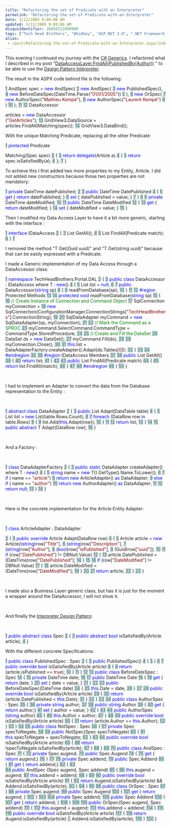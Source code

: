 ```yaml
---
title: "Refactoring the set of Predicate with an Interpreter"
permalink: "Refactoring-the-set-of-Predicate-with-an-Interpreter"
date: 3/12/2005 9:09:00 AM
updated: 3/12/2005 9:09:00 AM
disqusIdentifier: 20050312090900
tags: ["Tech Head Brothers", "Whidbey", "ASP.NET 2.0", ".NET Framework 2.0"]
alias:
 - /post/Refactoring-the-set-of-Predicate-with-an-Interpreter.aspx/index.html
---
```




This evening I continued my journey with the [C# Generics](http://msdn.microsoft.com/library/default.asp?url=/library/en-us/dnvs05/html/csharp_generics.asp). 
I refactored what I described in my post "[DataAccessLayer.FindAll(PublishedBy(Author))](http://weblogs.asp.net/lkempe/archive/2005/03/09/391247.aspx) 
" to be able to use the [Design 
Pattern Interpreter](http://www.dofactory.com/Patterns/PatternInterpreter.aspx).
<!-- more -->

The result in the ASPX code behind file is the following:

<span style="COLOR: teal; BACKGROUND-COLOR: lightgrey">  1</span> AndSpec spec = <font color="blue">new</font> AndSpec(
<span style="COLOR: teal; BACKGROUND-COLOR: lightgrey">  2</span>                         <font color="blue">new</font> AndSpec(
<span style="COLOR: teal; BACKGROUND-COLOR: lightgrey">  3</span>                             <font color="blue">new</font> PublishedSpec(),
<span style="COLOR: teal; BACKGROUND-COLOR: lightgrey">  4</span>                             <font color="blue">new</font> BeforeDateSpec(DateTime.Parse(<font color="maroon">"01/01/2005"</font>))
<span style="COLOR: teal; BACKGROUND-COLOR: lightgrey">  5</span>                         ),
<span style="COLOR: teal; BACKGROUND-COLOR: lightgrey">  6</span>                         <font color="blue">new</font> OrSpec(
<span style="COLOR: teal; BACKGROUND-COLOR: lightgrey">  7</span>                             <font color="blue">new</font> AuthorSpec(<font color="maroon">"Mathieu Kempé"</font>),
<span style="COLOR: teal; BACKGROUND-COLOR: lightgrey">  8</span>                             <font color="blue">new</font> AuthorSpec(<font color="maroon">"Laurent Kempé"</font>)
<span style="COLOR: teal; BACKGROUND-COLOR: lightgrey">  9</span>                         )
<span style="COLOR: teal; BACKGROUND-COLOR: lightgrey"> 10</span>                     );
<span style="COLOR: teal; BACKGROUND-COLOR: lightgrey"> 11</span> 
<span style="COLOR: teal; BACKGROUND-COLOR: lightgrey"> 12</span> DataAccessor<Article> articles = <font color="blue">new</font> DataAccessor<Article>(<font color="maroon">"GetArticles"</font>);
<span style="COLOR: teal; BACKGROUND-COLOR: lightgrey"> 13</span> GridView3.DataSource = articles.FindAll(Matching(spec));
<span style="COLOR: teal; BACKGROUND-COLOR: lightgrey"> 14</span> GridView3.DataBind();

With the unique Matching Predicate, replacing all the other Predicate:

<span style="COLOR: teal; BACKGROUND-COLOR: lightgrey">  1</span> <font color="blue">protected</font> Predicate<Article> Matching(Spec spec)
<span style="COLOR: teal; BACKGROUND-COLOR: lightgrey">  2</span> {
<span style="COLOR: teal; BACKGROUND-COLOR: lightgrey">  3</span>     <font color="blue">return</font> <font color="blue">delegate</font>(Article a)
<span style="COLOR: teal; BACKGROUND-COLOR: lightgrey">  4</span>     {
<span style="COLOR: teal; BACKGROUND-COLOR: lightgrey">  5</span>         <font color="blue">return</font> spec.isSatisfiedBy(a);
<span style="COLOR: teal; BACKGROUND-COLOR: lightgrey">  6</span>     };
<span style="COLOR: teal; BACKGROUND-COLOR: lightgrey">  7</span> }</pre>

To achieve this I first added two more properties to my Entity, Article. I 
did not added new constructors because those two properties are not 
mandatory:

<span style="COLOR: teal; BACKGROUND-COLOR: lightgrey">  1</span> <font color="blue">private</font> DateTime datePublished;
<span style="COLOR: teal; BACKGROUND-COLOR: lightgrey">  2</span> 
<span style="COLOR: teal; BACKGROUND-COLOR: lightgrey">  3</span> <font color="blue">public</font> DateTime DatePublished
<span style="COLOR: teal; BACKGROUND-COLOR: lightgrey">  4</span> {
<span style="COLOR: teal; BACKGROUND-COLOR: lightgrey">  5</span>     <font color="blue">get</font> { <font color="blue">return</font> datePublished; }
<span style="COLOR: teal; BACKGROUND-COLOR: lightgrey">  6</span>     <font color="blue">set</font> { datePublished = value; }
<span style="COLOR: teal; BACKGROUND-COLOR: lightgrey">  7</span> }
<span style="COLOR: teal; BACKGROUND-COLOR: lightgrey">  8</span> 
<span style="COLOR: teal; BACKGROUND-COLOR: lightgrey">  9</span> <font color="blue">private</font> DateTime dateModified;
<span style="COLOR: teal; BACKGROUND-COLOR: lightgrey"> 10</span> 
<span style="COLOR: teal; BACKGROUND-COLOR: lightgrey"> 11</span> <font color="blue">public</font> DateTime DateModified
<span style="COLOR: teal; BACKGROUND-COLOR: lightgrey"> 12</span> {
<span style="COLOR: teal; BACKGROUND-COLOR: lightgrey"> 13</span>     <font color="blue">get</font> { <font color="blue">return</font> dateModified; }
<span style="COLOR: teal; BACKGROUND-COLOR: lightgrey"> 14</span>     <font color="blue">set</font> { dateModified = value; }
<span style="COLOR: teal; BACKGROUND-COLOR: lightgrey"> 15</span> }

Then I modified my Data Access Layer to have it a bit more generic, starting with the interface :

<span style="COLOR: teal; BACKGROUND-COLOR: lightgrey">  1</span> <font color="blue">interface</font> IDataAccess<T>
<span style="COLOR: teal; BACKGROUND-COLOR: lightgrey">  2</span> {
<span style="COLOR: teal; BACKGROUND-COLOR: lightgrey">  3</span>     List<T> GetAll();
<span style="COLOR: teal; BACKGROUND-COLOR: lightgrey">  4</span> 
<span style="COLOR: teal; BACKGROUND-COLOR: lightgrey">  5</span>     List<T> FindAll(Predicate<T> match);
<span style="COLOR: teal; BACKGROUND-COLOR: lightgrey">  6</span> }
<span style="COLOR: teal; BACKGROUND-COLOR: lightgrey">  7</span> </pre>

I removed the method "T Get(Guid uuid)" and "T Get(string uuid)" because that can be easily expressed with a Predicate.

I made a Generic implementation of my Data Access through a DataAccessor class:

<span style="COLOR: teal; BACKGROUND-COLOR: lightgrey">  1</span> <font color="blue">namespace</font> TechHeadBrothers.Portal.DAL
<span style="COLOR: teal; BACKGROUND-COLOR: lightgrey">  2</span> {
<span style="COLOR: teal; BACKGROUND-COLOR: lightgrey">  3</span>     <font color="blue">public</font> <font color="blue">class</font> DataAccessor<T> : IDataAccess<T> where T : <font color="blue">new</font>()
<span style="COLOR: teal; BACKGROUND-COLOR: lightgrey">  4</span>     {
<span style="COLOR: teal; BACKGROUND-COLOR: lightgrey">  5</span>         List<T> list = <font color="blue">null</font>;
<span style="COLOR: teal; BACKGROUND-COLOR: lightgrey">  6</span> 
<span style="COLOR: teal; BACKGROUND-COLOR: lightgrey">  7</span>         <font color="blue">public</font> DataAccessor(<font color="blue">string</font> sp)
<span style="COLOR: teal; BACKGROUND-COLOR: lightgrey">  8</span>         {
<span style="COLOR: teal; BACKGROUND-COLOR: lightgrey">  9</span>             readFromDatabase(sp);
<span style="COLOR: teal; BACKGROUND-COLOR: lightgrey"> 10</span>         }
<span style="COLOR: teal; BACKGROUND-COLOR: lightgrey"> 11</span> 
<span style="COLOR: teal; BACKGROUND-COLOR: lightgrey"> 12</span>         <font color="blue">#region</font> Protected Methods
<span style="COLOR: teal; BACKGROUND-COLOR: lightgrey"> 13</span> 
<span style="COLOR: teal; BACKGROUND-COLOR: lightgrey"> 14</span>         <font color="blue">protected</font> <font color="blue">void</font> readFromDatabase(<font color="blue">string</font> sp)
<span style="COLOR: teal; BACKGROUND-COLOR: lightgrey"> 15</span>         {
<span style="COLOR: teal; BACKGROUND-COLOR: lightgrey"> 16</span>             <font color="green">// Create Instance of Connection and Command Object
</font><span style="COLOR: teal; BACKGROUND-COLOR: lightgrey"> 17</span>             SqlConnection myConnection =
<span style="COLOR: teal; BACKGROUND-COLOR: lightgrey"> 18</span>                 <font color="blue">new</font> SqlConnection(ConfigurationManager.ConnectionStrings[<font color="maroon">"TechHeadBrothers"</font>].ConnectionString);
<span style="COLOR: teal; BACKGROUND-COLOR: lightgrey"> 19</span> 
<span style="COLOR: teal; BACKGROUND-COLOR: lightgrey"> 20</span>             SqlDataAdapter myCommand = <font color="blue">new</font> SqlDataAdapter(sp, myConnection);
<span style="COLOR: teal; BACKGROUND-COLOR: lightgrey"> 21</span> 
<span style="COLOR: teal; BACKGROUND-COLOR: lightgrey"> 22</span>             <font color="green">// Mark the Command as a SPROC
</font><span style="COLOR: teal; BACKGROUND-COLOR: lightgrey"> 23</span>             myCommand.SelectCommand.CommandType = CommandType.StoredProcedure;
<span style="COLOR: teal; BACKGROUND-COLOR: lightgrey"> 24</span> 
<span style="COLOR: teal; BACKGROUND-COLOR: lightgrey"> 25</span>             <font color="green">// Create and Fill the DataSet
</font><span style="COLOR: teal; BACKGROUND-COLOR: lightgrey"> 26</span>             DataSet ds = <font color="blue">new</font> DataSet();
<span style="COLOR: teal; BACKGROUND-COLOR: lightgrey"> 27</span>             myCommand.Fill(ds);
<span style="COLOR: teal; BACKGROUND-COLOR: lightgrey"> 28</span> 
<span style="COLOR: teal; BACKGROUND-COLOR: lightgrey"> 29</span>             myConnection.Close();
<span style="COLOR: teal; BACKGROUND-COLOR: lightgrey"> 30</span> 
<span style="COLOR: teal; BACKGROUND-COLOR: lightgrey"> 31</span>             <font color="blue">this</font>.list = DataAdapterFactory.createAdapter<T>().Adapt(ds.Tables[<font color="maroon">0</font>]);
<span style="COLOR: teal; BACKGROUND-COLOR: lightgrey"> 32</span>         }
<span style="COLOR: teal; BACKGROUND-COLOR: lightgrey"> 33</span> 
<span style="COLOR: teal; BACKGROUND-COLOR: lightgrey"> 34</span>         <font color="blue">#endregion</font>
<span style="COLOR: teal; BACKGROUND-COLOR: lightgrey"> 35</span> 
<span style="COLOR: teal; BACKGROUND-COLOR: lightgrey"> 36</span>         <font color="blue">#region</font> IDataAccess<T> Members
<span style="COLOR: teal; BACKGROUND-COLOR: lightgrey"> 37</span> 
<span style="COLOR: teal; BACKGROUND-COLOR: lightgrey"> 38</span>         <font color="blue">public</font> List<T> GetAll()
<span style="COLOR: teal; BACKGROUND-COLOR: lightgrey"> 39</span>         {
<span style="COLOR: teal; BACKGROUND-COLOR: lightgrey"> 40</span>             <font color="blue">return</font> list;
<span style="COLOR: teal; BACKGROUND-COLOR: lightgrey"> 41</span>         }
<span style="COLOR: teal; BACKGROUND-COLOR: lightgrey"> 42</span> 
<span style="COLOR: teal; BACKGROUND-COLOR: lightgrey"> 43</span>         <font color="blue">public</font> List<T> FindAll(Predicate<T> match)
<span style="COLOR: teal; BACKGROUND-COLOR: lightgrey"> 44</span>         {
<span style="COLOR: teal; BACKGROUND-COLOR: lightgrey"> 45</span>             <font color="blue">return</font> list.FindAll(match);
<span style="COLOR: teal; BACKGROUND-COLOR: lightgrey"> 46</span>         }
<span style="COLOR: teal; BACKGROUND-COLOR: lightgrey"> 47</span> 
<span style="COLOR: teal; BACKGROUND-COLOR: lightgrey"> 48</span>         <font color="blue">#endregion</font>
<span style="COLOR: teal; BACKGROUND-COLOR: lightgrey"> 49</span>     }
<span style="COLOR: teal; BACKGROUND-COLOR: lightgrey"> 50</span> }
</pre>

 </pre>

I had to implement an Adapter to convert the data from the Database representation to the Entity :</pre>

 </pre>

<span style="COLOR: teal; BACKGROUND-COLOR: lightgrey">  1</span> <font color="blue">abstract</font> <font color="blue">class</font> DataAdapter<T> 
<span style="COLOR: teal; BACKGROUND-COLOR: lightgrey">  2</span> {
<span style="COLOR: teal; BACKGROUND-COLOR: lightgrey">  3</span>     <font color="blue">public</font> List<T> Adapt(DataTable table)
<span style="COLOR: teal; BACKGROUND-COLOR: lightgrey">  4</span>     {
<span style="COLOR: teal; BACKGROUND-COLOR: lightgrey">  5</span>         List<T> list = <font color="blue">new</font> List<T>(table.Rows.Count);
<span style="COLOR: teal; BACKGROUND-COLOR: lightgrey">  6</span> 
<span style="COLOR: teal; BACKGROUND-COLOR: lightgrey">  7</span>         <font color="blue">foreach</font> (DataRow row <font color="blue">in</font> table.Rows)
<span style="COLOR: teal; BACKGROUND-COLOR: lightgrey">  8</span>         {
<span style="COLOR: teal; BACKGROUND-COLOR: lightgrey">  9</span>             list.Add(<font color="blue">this</font>.Adapt(row));
<span style="COLOR: teal; BACKGROUND-COLOR: lightgrey"> 10</span>         }
<span style="COLOR: teal; BACKGROUND-COLOR: lightgrey"> 11</span> 
<span style="COLOR: teal; BACKGROUND-COLOR: lightgrey"> 12</span>         <font color="blue">return</font> list;
<span style="COLOR: teal; BACKGROUND-COLOR: lightgrey"> 13</span>     }
<span style="COLOR: teal; BACKGROUND-COLOR: lightgrey"> 14</span> 
<span style="COLOR: teal; BACKGROUND-COLOR: lightgrey"> 15</span>     <font color="blue">public</font> <font color="blue">abstract</font> T Adapt(DataRow row);
<span style="COLOR: teal; BACKGROUND-COLOR: lightgrey"> 16</span> }</pre></pre>

 </pre>

And a Factory :</pre>

 </pre>

<span style="COLOR: teal; BACKGROUND-COLOR: lightgrey">  1</span> <font color="blue">class</font> DataAdapterFactory
<span style="COLOR: teal; BACKGROUND-COLOR: lightgrey">  2</span> {
<span style="COLOR: teal; BACKGROUND-COLOR: lightgrey">  3</span>     <font color="blue">public</font> <font color="blue">static</font> DataAdapter<T> createAdapter<T>() where T : <font color="blue">new</font>()
<span style="COLOR: teal; BACKGROUND-COLOR: lightgrey">  4</span>     {
<span style="COLOR: teal; BACKGROUND-COLOR: lightgrey">  5</span>         <font color="blue">string</font> name = <font color="blue">new</font> T().GetType().Name.ToLower();
<span style="COLOR: teal; BACKGROUND-COLOR: lightgrey">  6</span> 
<span style="COLOR: teal; BACKGROUND-COLOR: lightgrey">  7</span>         <font color="blue">if</font> ( name == <font color="maroon">"article"</font>)
<span style="COLOR: teal; BACKGROUND-COLOR: lightgrey">  8</span>             <font color="blue">return</font> <font color="blue">new</font> ArticleAdapter() <font color="blue">as</font> DataAdapter<T>;
<span style="COLOR: teal; BACKGROUND-COLOR: lightgrey">  9</span>         <font color="blue">else</font> <font color="blue">if</font> ( name == <font color="maroon">"author"</font>)
<span style="COLOR: teal; BACKGROUND-COLOR: lightgrey"> 10</span>             <font color="blue">return</font> <font color="blue">new</font> AuthorAdapter() <font color="blue">as</font> DataAdapter<T>;
<span style="COLOR: teal; BACKGROUND-COLOR: lightgrey"> 11</span> 
<span style="COLOR: teal; BACKGROUND-COLOR: lightgrey"> 12</span>         <font color="blue">return</font> <font color="blue">null</font>;
<span style="COLOR: teal; BACKGROUND-COLOR: lightgrey"> 13</span>     }
<span style="COLOR: teal; BACKGROUND-COLOR: lightgrey"> 14</span> }</pre>

 </pre>

Here is the concrete implementation for the Article Entity Adapter:</pre></pre></pre>

 </pre>

<span style="COLOR: teal; BACKGROUND-COLOR: lightgrey">  1</span> <font color="blue">class</font> ArticleAdapter : DataAdapter<Article>
<span style="COLOR: teal; BACKGROUND-COLOR: lightgrey">  2</span> {
<span style="COLOR: teal; BACKGROUND-COLOR: lightgrey">  3</span>     <font color="blue">public</font> <font color="blue">override</font> Article Adapt(DataRow row)
<span style="COLOR: teal; BACKGROUND-COLOR: lightgrey">  4</span>     {
<span style="COLOR: teal; BACKGROUND-COLOR: lightgrey">  5</span>         Article article = <font color="blue">new</font> Article((<font color="blue">string</font>)row[<font color="maroon">"Title"</font>],
<span style="COLOR: teal; BACKGROUND-COLOR: lightgrey">  6</span>                                       (<font color="blue">string</font>)row[<font color="maroon">"Description"</font>],
<span style="COLOR: teal; BACKGROUND-COLOR: lightgrey">  7</span>                                       (<font color="blue">string</font>)row[<font color="maroon">"Author"</font>],
<span style="COLOR: teal; BACKGROUND-COLOR: lightgrey">  8</span>                                         (<font color="blue">bool</font>)row[<font color="maroon">"isPublished"</font>],
<span style="COLOR: teal; BACKGROUND-COLOR: lightgrey">  9</span>                                         (Guid)row[<font color="maroon">"uuid"</font>]);
<span style="COLOR: teal; BACKGROUND-COLOR: lightgrey"> 10</span> 
<span style="COLOR: teal; BACKGROUND-COLOR: lightgrey"> 11</span>         <font color="blue">if</font> (row[<font color="maroon">"DatePublished"</font>] != DBNull.Value)
<span style="COLOR: teal; BACKGROUND-COLOR: lightgrey"> 12</span>         {
<span style="COLOR: teal; BACKGROUND-COLOR: lightgrey"> 13</span>             article.DatePublished = (DateTime)row[<font color="maroon">"DatePublished"</font>];
<span style="COLOR: teal; BACKGROUND-COLOR: lightgrey"> 14</span>         }
<span style="COLOR: teal; BACKGROUND-COLOR: lightgrey"> 15</span> 
<span style="COLOR: teal; BACKGROUND-COLOR: lightgrey"> 16</span>         <font color="blue">if</font> (row[<font color="maroon">"DateModified"</font>] != DBNull.Value)
<span style="COLOR: teal; BACKGROUND-COLOR: lightgrey"> 17</span>         {
<span style="COLOR: teal; BACKGROUND-COLOR: lightgrey"> 18</span>             article.DateModified = (DateTime)row[<font color="maroon">"DateModified"</font>];
<span style="COLOR: teal; BACKGROUND-COLOR: lightgrey"> 19</span>         }
<span style="COLOR: teal; BACKGROUND-COLOR: lightgrey"> 20</span> 
<span style="COLOR: teal; BACKGROUND-COLOR: lightgrey"> 21</span>         <font color="blue">return</font> article;
<span style="COLOR: teal; BACKGROUND-COLOR: lightgrey"> 22</span>     }
<span style="COLOR: teal; BACKGROUND-COLOR: lightgrey"> 23</span> }</pre></pre></pre>

 </pre>

I made also a Business Layer generic class, but has it is just for the moment a wrapper around the DataAccessor, I will not show it.</pre>

 </pre>

And finally the [Interpreter Design Pattern](http://www.dofactory.com/Patterns/PatternInterpreter.aspx):</pre>

 </pre>

<span style="COLOR: teal; BACKGROUND-COLOR: lightgrey">  1</span> <font color="blue">public</font> <font color="blue">abstract</font> <font color="blue">class</font> Spec
<span style="COLOR: teal; BACKGROUND-COLOR: lightgrey">  2</span> {
<span style="COLOR: teal; BACKGROUND-COLOR: lightgrey">  3</span>     <font color="blue">public</font> <font color="blue">abstract</font> <font color="blue">bool</font> isSatisfiedBy(Article article);
<span style="COLOR: teal; BACKGROUND-COLOR: lightgrey">  4</span> }</pre></pre>

With the different concrete Specifications:

<span style="COLOR: teal; BACKGROUND-COLOR: lightgrey">  1</span> <font color="blue">public</font> <font color="blue">class</font> PublishedSpec : Spec
<span style="COLOR: teal; BACKGROUND-COLOR: lightgrey">  2</span> {
<span style="COLOR: teal; BACKGROUND-COLOR: lightgrey">  3</span>     <font color="blue">public</font> PublishedSpec()
<span style="COLOR: teal; BACKGROUND-COLOR: lightgrey">  4</span>     {
<span style="COLOR: teal; BACKGROUND-COLOR: lightgrey">  5</span>     }
<span style="COLOR: teal; BACKGROUND-COLOR: lightgrey">  6</span> 
<span style="COLOR: teal; BACKGROUND-COLOR: lightgrey">  7</span>     <font color="blue">public</font> <font color="blue">override</font> <font color="blue">bool</font> isSatisfiedBy(Article article)
<span style="COLOR: teal; BACKGROUND-COLOR: lightgrey">  8</span>     {
<span style="COLOR: teal; BACKGROUND-COLOR: lightgrey">  9</span>          <font color="blue">return</font> (article.isPublished == <font color="maroon">true</font>);
<span style="COLOR: teal; BACKGROUND-COLOR: lightgrey"> 10</span>     }
<span style="COLOR: teal; BACKGROUND-COLOR: lightgrey"> 11</span> }
<span style="COLOR: teal; BACKGROUND-COLOR: lightgrey"> 12</span> 
<span style="COLOR: teal; BACKGROUND-COLOR: lightgrey"> 13</span> <font color="blue">public</font> <font color="blue">class</font> BeforeDateSpec : Spec
<span style="COLOR: teal; BACKGROUND-COLOR: lightgrey"> 14</span> {
<span style="COLOR: teal; BACKGROUND-COLOR: lightgrey"> 15</span>     <font color="blue">private</font> DateTime date;
<span style="COLOR: teal; BACKGROUND-COLOR: lightgrey"> 16</span> 
<span style="COLOR: teal; BACKGROUND-COLOR: lightgrey"> 17</span>     <font color="blue">public</font> DateTime Date
<span style="COLOR: teal; BACKGROUND-COLOR: lightgrey"> 18</span>     {
<span style="COLOR: teal; BACKGROUND-COLOR: lightgrey"> 19</span>         <font color="blue">get</font> { <font color="blue">return</font> date; }
<span style="COLOR: teal; BACKGROUND-COLOR: lightgrey"> 20</span>         <font color="blue">set</font> { date = value; }
<span style="COLOR: teal; BACKGROUND-COLOR: lightgrey"> 21</span>     }
<span style="COLOR: teal; BACKGROUND-COLOR: lightgrey"> 22</span> 
<span style="COLOR: teal; BACKGROUND-COLOR: lightgrey"> 23</span>     <font color="blue">public</font> BeforeDateSpec(DateTime date)
<span style="COLOR: teal; BACKGROUND-COLOR: lightgrey"> 24</span>     {
<span style="COLOR: teal; BACKGROUND-COLOR: lightgrey"> 25</span>         <font color="blue">this</font>.Date = date;
<span style="COLOR: teal; BACKGROUND-COLOR: lightgrey"> 26</span>     }
<span style="COLOR: teal; BACKGROUND-COLOR: lightgrey"> 27</span> 
<span style="COLOR: teal; BACKGROUND-COLOR: lightgrey"> 28</span>     <font color="blue">public</font> <font color="blue">override</font> <font color="blue">bool</font> isSatisfiedBy(Article article)
<span style="COLOR: teal; BACKGROUND-COLOR: lightgrey"> 29</span>     {
<span style="COLOR: teal; BACKGROUND-COLOR: lightgrey"> 30</span>         <font color="blue">return</font> (article.DatePublished < <font color="blue">this</font>.Date);
<span style="COLOR: teal; BACKGROUND-COLOR: lightgrey"> 31</span>     }
<span style="COLOR: teal; BACKGROUND-COLOR: lightgrey"> 32</span> }
<span style="COLOR: teal; BACKGROUND-COLOR: lightgrey"> 33</span> 
<span style="COLOR: teal; BACKGROUND-COLOR: lightgrey"> 34</span> <font color="blue">public</font> <font color="blue">class</font> AuthorSpec : Spec
<span style="COLOR: teal; BACKGROUND-COLOR: lightgrey"> 35</span> {
<span style="COLOR: teal; BACKGROUND-COLOR: lightgrey"> 36</span>     <font color="blue">private</font> <font color="blue">string</font> author;
<span style="COLOR: teal; BACKGROUND-COLOR: lightgrey"> 37</span> 
<span style="COLOR: teal; BACKGROUND-COLOR: lightgrey"> 38</span>     <font color="blue">public</font> <font color="blue">string</font> Author
<span style="COLOR: teal; BACKGROUND-COLOR: lightgrey"> 39</span>     {
<span style="COLOR: teal; BACKGROUND-COLOR: lightgrey"> 40</span>       <font color="blue">get</font> { <font color="blue">return</font> author;}
<span style="COLOR: teal; BACKGROUND-COLOR: lightgrey"> 41</span>       <font color="blue">set</font> { author = value; }
<span style="COLOR: teal; BACKGROUND-COLOR: lightgrey"> 42</span>     }
<span style="COLOR: teal; BACKGROUND-COLOR: lightgrey"> 43</span> 
<span style="COLOR: teal; BACKGROUND-COLOR: lightgrey"> 44</span>     <font color="blue">public</font> AuthorSpec (<font color="blue">string</font> author)
<span style="COLOR: teal; BACKGROUND-COLOR: lightgrey"> 45</span>     {
<span style="COLOR: teal; BACKGROUND-COLOR: lightgrey"> 46</span>         <font color="blue">this</font>.Author = author;
<span style="COLOR: teal; BACKGROUND-COLOR: lightgrey"> 47</span>     }
<span style="COLOR: teal; BACKGROUND-COLOR: lightgrey"> 48</span> 
<span style="COLOR: teal; BACKGROUND-COLOR: lightgrey"> 49</span>     <font color="blue">public</font> <font color="blue">override</font> <font color="blue">bool</font> isSatisfiedBy(Article article)
<span style="COLOR: teal; BACKGROUND-COLOR: lightgrey"> 50</span>     {
<span style="COLOR: teal; BACKGROUND-COLOR: lightgrey"> 51</span>          <font color="blue">return</font> (article.Author == <font color="blue">this</font>.Author);
<span style="COLOR: teal; BACKGROUND-COLOR: lightgrey"> 52</span>     }
<span style="COLOR: teal; BACKGROUND-COLOR: lightgrey"> 53</span> }
<span style="COLOR: teal; BACKGROUND-COLOR: lightgrey"> 54</span> 
<span style="COLOR: teal; BACKGROUND-COLOR: lightgrey"> 55</span> <font color="blue">public</font> <font color="blue">class</font> NotSpec : Spec
<span style="COLOR: teal; BACKGROUND-COLOR: lightgrey"> 56</span> {
<span style="COLOR: teal; BACKGROUND-COLOR: lightgrey"> 57</span>     <font color="blue">private</font> Spec specToNegate;
<span style="COLOR: teal; BACKGROUND-COLOR: lightgrey"> 58</span> 
<span style="COLOR: teal; BACKGROUND-COLOR: lightgrey"> 59</span>     <font color="blue">public</font> NotSpec(Spec specToNegate)
<span style="COLOR: teal; BACKGROUND-COLOR: lightgrey"> 60</span>     {
<span style="COLOR: teal; BACKGROUND-COLOR: lightgrey"> 61</span>         <font color="blue">this</font>.specToNegate = specToNegate;
<span style="COLOR: teal; BACKGROUND-COLOR: lightgrey"> 62</span>     }
<span style="COLOR: teal; BACKGROUND-COLOR: lightgrey"> 63</span> 
<span style="COLOR: teal; BACKGROUND-COLOR: lightgrey"> 64</span>     <font color="blue">public</font> <font color="blue">override</font> <font color="blue">bool</font> isSatisfiedBy(Article article)
<span style="COLOR: teal; BACKGROUND-COLOR: lightgrey"> 65</span>     {
<span style="COLOR: teal; BACKGROUND-COLOR: lightgrey"> 66</span>         <font color="blue">return</font> !specToNegate.isSatisfiedBy(article);
<span style="COLOR: teal; BACKGROUND-COLOR: lightgrey"> 67</span>     }
<span style="COLOR: teal; BACKGROUND-COLOR: lightgrey"> 68</span> }
<span style="COLOR: teal; BACKGROUND-COLOR: lightgrey"> 69</span> 
<span style="COLOR: teal; BACKGROUND-COLOR: lightgrey"> 70</span> <font color="blue">public</font> <font color="blue">class</font> AndSpec : Spec
<span style="COLOR: teal; BACKGROUND-COLOR: lightgrey"> 71</span> {
<span style="COLOR: teal; BACKGROUND-COLOR: lightgrey"> 72</span>     <font color="blue">private</font> Spec augend;
<span style="COLOR: teal; BACKGROUND-COLOR: lightgrey"> 73</span>     <font color="blue">public</font> Spec Augend
<span style="COLOR: teal; BACKGROUND-COLOR: lightgrey"> 74</span>     {
<span style="COLOR: teal; BACKGROUND-COLOR: lightgrey"> 75</span>       <font color="blue">get</font> { <font color="blue">return</font> augend;}
<span style="COLOR: teal; BACKGROUND-COLOR: lightgrey"> 76</span>     }
<span style="COLOR: teal; BACKGROUND-COLOR: lightgrey"> 77</span> 
<span style="COLOR: teal; BACKGROUND-COLOR: lightgrey"> 78</span>     <font color="blue">private</font> Spec addend;
<span style="COLOR: teal; BACKGROUND-COLOR: lightgrey"> 79</span>     <font color="blue">public</font> Spec Addend
<span style="COLOR: teal; BACKGROUND-COLOR: lightgrey"> 80</span>     {
<span style="COLOR: teal; BACKGROUND-COLOR: lightgrey"> 81</span>       <font color="blue">get</font> { <font color="blue">return</font> addend;}
<span style="COLOR: teal; BACKGROUND-COLOR: lightgrey"> 82</span>     }
<span style="COLOR: teal; BACKGROUND-COLOR: lightgrey"> 83</span>     
<span style="COLOR: teal; BACKGROUND-COLOR: lightgrey"> 84</span>     <font color="blue">public</font> AndSpec (Spec augend, Spec addend)
<span style="COLOR: teal; BACKGROUND-COLOR: lightgrey"> 85</span>     {
<span style="COLOR: teal; BACKGROUND-COLOR: lightgrey"> 86</span>         <font color="blue">this</font>.augend = augend;
<span style="COLOR: teal; BACKGROUND-COLOR: lightgrey"> 87</span>         <font color="blue">this</font>.addend = addend;
<span style="COLOR: teal; BACKGROUND-COLOR: lightgrey"> 88</span>     }
<span style="COLOR: teal; BACKGROUND-COLOR: lightgrey"> 89</span> 
<span style="COLOR: teal; BACKGROUND-COLOR: lightgrey"> 90</span>     <font color="blue">public</font> <font color="blue">override</font> <font color="blue">bool</font>  isSatisfiedBy(Article article)
<span style="COLOR: teal; BACKGROUND-COLOR: lightgrey"> 91</span>     {
<span style="COLOR: teal; BACKGROUND-COLOR: lightgrey"> 92</span>          <font color="blue">return</font> Augend.isSatisfiedBy(article) && Addend.isSatisfiedBy(article);
<span style="COLOR: teal; BACKGROUND-COLOR: lightgrey"> 93</span>     }
<span style="COLOR: teal; BACKGROUND-COLOR: lightgrey"> 94</span> }
<span style="COLOR: teal; BACKGROUND-COLOR: lightgrey"> 95</span> 
<span style="COLOR: teal; BACKGROUND-COLOR: lightgrey"> 96</span> <font color="blue">public</font> <font color="blue">class</font> OrSpec : Spec
<span style="COLOR: teal; BACKGROUND-COLOR: lightgrey"> 97</span> {
<span style="COLOR: teal; BACKGROUND-COLOR: lightgrey"> 98</span>     <font color="blue">private</font> Spec augend;
<span style="COLOR: teal; BACKGROUND-COLOR: lightgrey"> 99</span>     <font color="blue">public</font> Spec Augend
<span style="COLOR: teal; BACKGROUND-COLOR: lightgrey">100</span>     {
<span style="COLOR: teal; BACKGROUND-COLOR: lightgrey">101</span>         <font color="blue">get</font> { <font color="blue">return</font> augend; }
<span style="COLOR: teal; BACKGROUND-COLOR: lightgrey">102</span>     }
<span style="COLOR: teal; BACKGROUND-COLOR: lightgrey">103</span> 
<span style="COLOR: teal; BACKGROUND-COLOR: lightgrey">104</span>     <font color="blue">private</font> Spec addend;
<span style="COLOR: teal; BACKGROUND-COLOR: lightgrey">105</span>     <font color="blue">public</font> Spec Addend
<span style="COLOR: teal; BACKGROUND-COLOR: lightgrey">106</span>     {
<span style="COLOR: teal; BACKGROUND-COLOR: lightgrey">107</span>         <font color="blue">get</font> { <font color="blue">return</font> addend; }
<span style="COLOR: teal; BACKGROUND-COLOR: lightgrey">108</span>     }
<span style="COLOR: teal; BACKGROUND-COLOR: lightgrey">109</span> 
<span style="COLOR: teal; BACKGROUND-COLOR: lightgrey">110</span>     <font color="blue">public</font> OrSpec(Spec augend, Spec addend)
<span style="COLOR: teal; BACKGROUND-COLOR: lightgrey">111</span>     {
<span style="COLOR: teal; BACKGROUND-COLOR: lightgrey">112</span>         <font color="blue">this</font>.augend = augend;
<span style="COLOR: teal; BACKGROUND-COLOR: lightgrey">113</span>         <font color="blue">this</font>.addend = addend;
<span style="COLOR: teal; BACKGROUND-COLOR: lightgrey">114</span>     }
<span style="COLOR: teal; BACKGROUND-COLOR: lightgrey">115</span> 
<span style="COLOR: teal; BACKGROUND-COLOR: lightgrey">116</span>     <font color="blue">public</font> <font color="blue">override</font> <font color="blue">bool</font> isSatisfiedBy(Article article)
<span style="COLOR: teal; BACKGROUND-COLOR: lightgrey">117</span>     {
<span style="COLOR: teal; BACKGROUND-COLOR: lightgrey">118</span>         <font color="blue">return</font> Augend.isSatisfiedBy(article) || Addend.isSatisfiedBy(article);
<span style="COLOR: teal; BACKGROUND-COLOR: lightgrey">119</span>     }
<span style="COLOR: teal; BACKGROUND-COLOR: lightgrey">120</span> }</pre>
